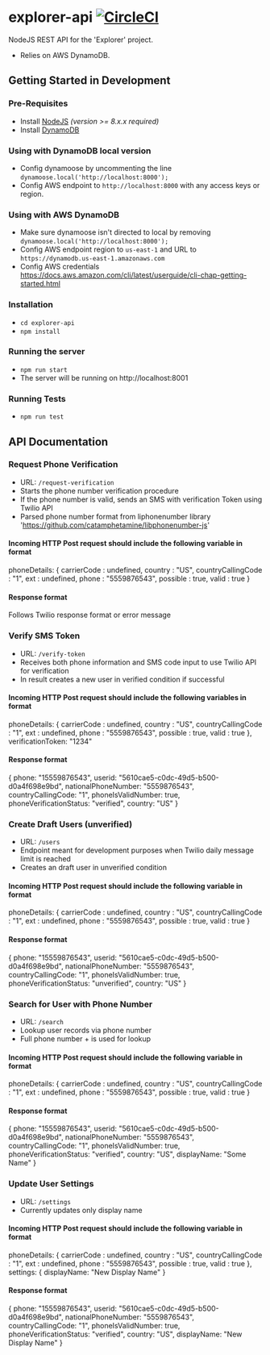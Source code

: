 # explorer-api [![CircleCI](https://circleci.com/gh/CMUCloudComputing/explorer-api.svg?style=svg)](https://circleci.com/gh/CMUCloudComputing/explorer-api)

NodeJS REST API for the 'Explorer' project.  
- Relies on AWS DynamoDB.

## Getting Started in Development

### Pre-Requisites
- Install [NodeJS](https://nodejs.org/en/download/) *(version >= 8.x.x required)*
- Install [DynamoDB](https://docs.aws.amazon.com/amazondynamodb/latest/developerguide/DynamoDBLocal.html)

### Using with DynamoDB local version
- Config dynamoose by uncommenting the line `dynamoose.local('http://localhost:8000');`
- Config AWS endpoint to `http://localhost:8000` with any access keys or region.

### Using with AWS DynamoDB
- Make sure dynamoose isn't directed to local by removing `dynamoose.local('http://localhost:8000');`
- Config AWS endpoint region to `us-east-1` and URL to `https://dynamodb.us-east-1.amazonaws.com` 
- Config AWS credentials https://docs.aws.amazon.com/cli/latest/userguide/cli-chap-getting-started.html

### Installation
- `cd explorer-api`
- `npm install`

### Running the server
- `npm run start`
- The server will be running on http://localhost:8001

### Running Tests
- `npm run test`

## API Documentation

### Request Phone Verification
- URL: `/request-verification`
- Starts the phone number verification procedure
- If the phone number is valid, sends an SMS with verification Token using Twilio API 
- Parsed phone number format from liphonenumber library 'https://github.com/catamphetamine/libphonenumber-js'

#### Incoming HTTP Post request should include the following variable in format

phoneDetails: {
  carrierCode : undefined,
  country : "US",
  countryCallingCode : "1",
  ext : undefined,
  phone : "5559876543",
  possible : true,
  valid : true
}

#### Response format

Follows Twilio response format or error message


### Verify SMS Token
- URL: `/verify-token`
- Receives both phone information and SMS code input to use Twilio API for verification
- In result creates a new user in verified condition if successful

#### Incoming HTTP Post request should include the following variables in format

phoneDetails: {
  carrierCode : undefined,
  country : "US",
  countryCallingCode : "1",
  ext : undefined,
  phone : "5559876543",
  possible : true,
  valid : true
},
verificationToken: "1234"

#### Response format

{
  phone: "15559876543", 
  userid: "5610cae5-c0dc-49d5-b500-d0a4f698e9bd", 
  nationalPhoneNumber: "5559876543",
  countryCallingCode: "1", 
  phoneIsValidNumber: true, 
  phoneVerificationStatus: "verified", 
  country: "US"
}


### Create Draft Users (unverified)
- URL: `/users`
- Endpoint meant for development purposes when Twilio daily message limit is reached
- Creates an draft user in unverified condition

#### Incoming HTTP Post request should include the following variable in format

phoneDetails: {
  carrierCode : undefined,
  country : "US",
  countryCallingCode : "1",
  ext : undefined,
  phone : "5559876543",
  possible : true,
  valid : true
}

#### Response format

{
  phone: "15559876543", 
  userid: "5610cae5-c0dc-49d5-b500-d0a4f698e9bd", 
  nationalPhoneNumber: "5559876543",
  countryCallingCode: "1", 
  phoneIsValidNumber: true, 
  phoneVerificationStatus: "unverified", 
  country: "US"
}


### Search for User with Phone Number
- URL: `/search`
- Lookup user records via phone number
- Full phone number <CountryCode> + <NationalNumber> is used for lookup

#### Incoming HTTP Post request should include the following variable in format

phoneDetails: {
  carrierCode : undefined,
  country : "US",
  countryCallingCode : "1",
  ext : undefined,
  phone : "5559876543",
  possible : true,
  valid : true
}

#### Response format

{
  phone: "15559876543", 
  userid: "5610cae5-c0dc-49d5-b500-d0a4f698e9bd", 
  nationalPhoneNumber: "5559876543",
  countryCallingCode: "1", 
  phoneIsValidNumber: true, 
  phoneVerificationStatus: "verified", 
  country: "US",
  displayName: "Some Name"
}

### Update User Settings 
- URL: `/settings`
- Currently updates only display name

#### Incoming HTTP Post request should include the following variable in format

phoneDetails: {
  carrierCode : undefined,
  country : "US",
  countryCallingCode : "1",
  ext : undefined,
  phone : "5559876543",
  possible : true,
  valid : true
},
settings: {
  displayName: "New Display Name"
}

#### Response format

{
  phone: "15559876543", 
  userid: "5610cae5-c0dc-49d5-b500-d0a4f698e9bd", 
  nationalPhoneNumber: "5559876543",
  countryCallingCode: "1", 
  phoneIsValidNumber: true, 
  phoneVerificationStatus: "verified", 
  country: "US",
  displayName: "New Display Name"
}